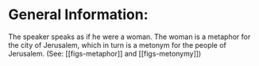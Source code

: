 # General Information:

The speaker speaks as if he were a woman. The woman is a metaphor for the city of Jerusalem, which in turn is a metonym for the people of Jerusalem. (See: [[figs-metaphor]] and [[figs-metonymy]])